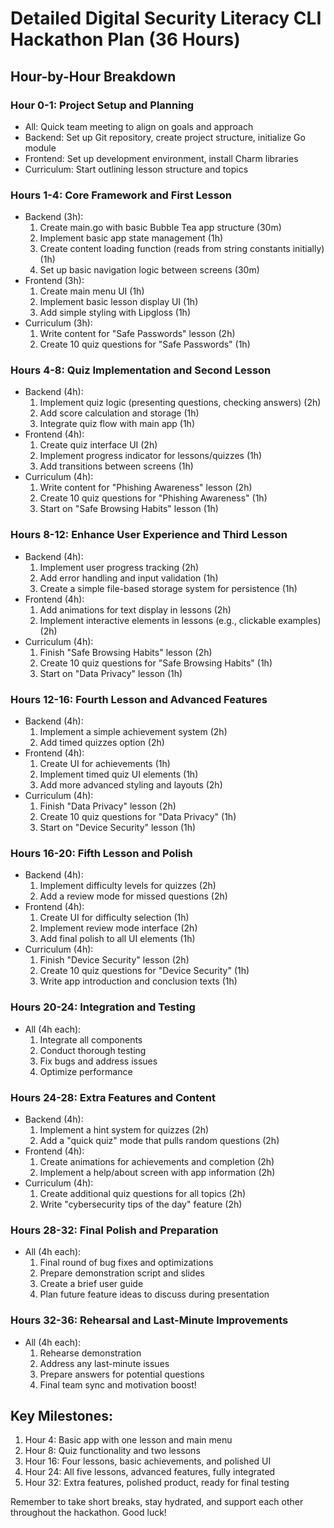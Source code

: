 # Detailed Digital Security Literacy CLI Hackathon Plan (36 Hours)

## Hour-by-Hour Breakdown

### Hour 0-1: Project Setup and Planning
- All: Quick team meeting to align on goals and approach
- Backend: Set up Git repository, create project structure, initialize Go module
- Frontend: Set up development environment, install Charm libraries
- Curriculum: Start outlining lesson structure and topics

### Hours 1-4: Core Framework and First Lesson
- Backend (3h):
  1. Create main.go with basic Bubble Tea app structure (30m)
  2. Implement basic app state management (1h)
  3. Create content loading function (reads from string constants initially) (1h)
  4. Set up basic navigation logic between screens (30m)
- Frontend (3h):
  1. Create main menu UI (1h)
  2. Implement basic lesson display UI (1h)
  3. Add simple styling with Lipgloss (1h)
- Curriculum (3h):
  1. Write content for "Safe Passwords" lesson (2h)
  2. Create 10 quiz questions for "Safe Passwords" (1h)

### Hours 4-8: Quiz Implementation and Second Lesson
- Backend (4h):
  1. Implement quiz logic (presenting questions, checking answers) (2h)
  2. Add score calculation and storage (1h)
  3. Integrate quiz flow with main app (1h)
- Frontend (4h):
  1. Create quiz interface UI (2h)
  2. Implement progress indicator for lessons/quizzes (1h)
  3. Add transitions between screens (1h)
- Curriculum (4h):
  1. Write content for "Phishing Awareness" lesson (2h)
  2. Create 10 quiz questions for "Phishing Awareness" (1h)
  3. Start on "Safe Browsing Habits" lesson (1h)

### Hours 8-12: Enhance User Experience and Third Lesson
- Backend (4h):
  1. Implement user progress tracking (2h)
  2. Add error handling and input validation (1h)
  3. Create a simple file-based storage system for persistence (1h)
- Frontend (4h):
  1. Add animations for text display in lessons (2h)
  2. Implement interactive elements in lessons (e.g., clickable examples) (2h)
- Curriculum (4h):
  1. Finish "Safe Browsing Habits" lesson (2h)
  2. Create 10 quiz questions for "Safe Browsing Habits" (1h)
  3. Start on "Data Privacy" lesson (1h)

### Hours 12-16: Fourth Lesson and Advanced Features
- Backend (4h):
  1. Implement a simple achievement system (2h)
  2. Add timed quizzes option (2h)
- Frontend (4h):
  1. Create UI for achievements (1h)
  2. Implement timed quiz UI elements (1h)
  3. Add more advanced styling and layouts (2h)
- Curriculum (4h):
  1. Finish "Data Privacy" lesson (2h)
  2. Create 10 quiz questions for "Data Privacy" (1h)
  3. Start on "Device Security" lesson (1h)

### Hours 16-20: Fifth Lesson and Polish
- Backend (4h):
  1. Implement difficulty levels for quizzes (2h)
  2. Add a review mode for missed questions (2h)
- Frontend (4h):
  1. Create UI for difficulty selection (1h)
  2. Implement review mode interface (2h)
  3. Add final polish to all UI elements (1h)
- Curriculum (4h):
  1. Finish "Device Security" lesson (2h)
  2. Create 10 quiz questions for "Device Security" (1h)
  3. Write app introduction and conclusion texts (1h)

### Hours 20-24: Integration and Testing
- All (4h each):
  1. Integrate all components
  2. Conduct thorough testing
  3. Fix bugs and address issues
  4. Optimize performance

### Hours 24-28: Extra Features and Content
- Backend (4h):
  1. Implement a hint system for quizzes (2h)
  2. Add a "quick quiz" mode that pulls random questions (2h)
- Frontend (4h):
  1. Create animations for achievements and completion (2h)
  2. Implement a help/about screen with app information (2h)
- Curriculum (4h):
  1. Create additional quiz questions for all topics (2h)
  2. Write "cybersecurity tips of the day" feature (2h)

### Hours 28-32: Final Polish and Preparation
- All (4h each):
  1. Final round of bug fixes and optimizations
  2. Prepare demonstration script and slides
  3. Create a brief user guide
  4. Plan future feature ideas to discuss during presentation

### Hours 32-36: Rehearsal and Last-Minute Improvements
- All (4h each):
  1. Rehearse demonstration
  2. Address any last-minute issues
  3. Prepare answers for potential questions
  4. Final team sync and motivation boost!

## Key Milestones:
1. Hour 4: Basic app with one lesson and main menu
2. Hour 8: Quiz functionality and two lessons
3. Hour 16: Four lessons, basic achievements, and polished UI
4. Hour 24: All five lessons, advanced features, fully integrated
5. Hour 32: Extra features, polished product, ready for final testing

Remember to take short breaks, stay hydrated, and support each other throughout the hackathon. Good luck!
